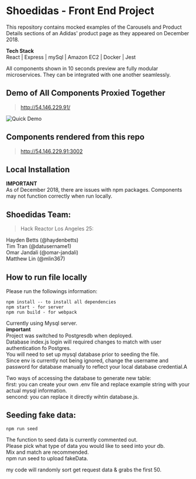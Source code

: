 # Shoedidas - Front End Project

This repository contains mocked examples of the Carousels and Product Details sections of an Adidas' product page as they appeared on December 2018. 

**Tech Stack**\
React | Express | mySql | Amazon EC2 | Docker | Jest

All components shown in 10 seconds preview are fully modular microservices. They can be integrated with one another seamlessly.

## Demo of All Components Proxied Together
> http://54.146.229.91/

![Quick Demo](https://media.giphy.com/media/jkZgVAHXtGHfRFuC65/giphy.gif)

## Components rendered from this repo
> http://54.146.229.91:3002

## Local Installation
**IMPORTANT**\
As of December 2018, there are issues with npm packages. Components may not function correctly when run locally. 

## Shoedidas Team:
> Hack Reactor Los Angeles 25:

Hayden Betts (@haydenbetts)\
Tim Tran (@datusername1)\
Omar Jandali (@omar-jandali)\
Matthew Lin (@mlin367)

## How to run file locally 
Please run the followings information:

```
npm install -- to install all dependencies
npm start - for server
npm run build - for webpack
```

Currently using Mysql server.\
**important**\
Project was switched to Postgresdb when deployed.\
Database index.js login will required changes to match with user authentication fo Postgres.\
You will need to set up mysql database prior to seeding the file.\
Since env is currently not being ignored, change the username and password for database manually to reflect your local database credential.A

Two ways of accessing the database to generate new table:\
first: you can create your own .env file and replace example string with your actual mysql information.\
sencond: you can replace it directly wihtin database.js.

## Seeding fake data:
```
npm run seed
```
The function to seed data is currently commented out.\
Please pick what type of data you would like to seed into your db.\
Mix and match are recommended.\
npm run seed to upload fakeData.

my code will randomly sort get request data & grabs the first 50.
